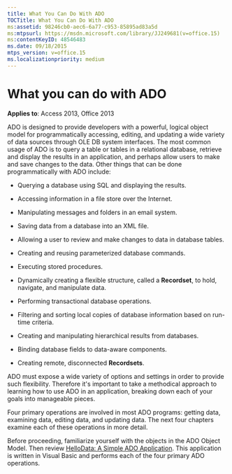 ```yaml
---
title: What You Can Do With ADO
TOCTitle: What You Can Do With ADO
ms:assetid: 98246cb0-aec6-6a77-c953-85895ad83a5d
ms:mtpsurl: https://msdn.microsoft.com/library/JJ249681(v=office.15)
ms:contentKeyID: 48546483
ms.date: 09/18/2015
mtps_version: v=office.15
ms.localizationpriority: medium
---
```


# What you can do with ADO


**Applies to**: Access 2013, Office 2013

ADO is designed to provide developers with a powerful, logical object model for programmatically accessing, editing, and updating a wide variety of data sources through OLE DB system interfaces. The most common usage of ADO is to query a table or tables in a relational database, retrieve and display the results in an application, and perhaps allow users to make and save changes to the data. Other things that can be done programmatically with ADO include:

- Querying a database using SQL and displaying the results.

- Accessing information in a file store over the Internet.

- Manipulating messages and folders in an email system.

- Saving data from a database into an XML file.

- Allowing a user to review and make changes to data in database tables.

- Creating and reusing parameterized database commands.

- Executing stored procedures.

- Dynamically creating a flexible structure, called a **Recordset**, to hold, navigate, and manipulate data.

- Performing transactional database operations.

- Filtering and sorting local copies of database information based on run-time criteria.

- Creating and manipulating hierarchical results from databases.

- Binding database fields to data-aware components.

- Creating remote, disconnected **Recordsets**.

ADO must expose a wide variety of options and settings in order to provide such flexibility. Therefore it's important to take a methodical approach to learning how to use ADO in an application, breaking down each of your goals into manageable pieces.

Four primary operations are involved in most ADO programs: getting data, examining data, editing data, and updating data. The next four chapters examine each of these operations in more detail.

Before proceeding, familiarize yourself with the objects in the ADO Object Model. Then review [HelloData: A Simple ADO Application](hellodata-a-simple-ado-application.md). This application is written in Visual Basic and performs each of the four primary ADO operations.

